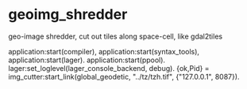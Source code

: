 geoimg_shredder
===============

geo-image shredder, cut out tiles along space-cell, like gdal2tiles


application:start(compiler), application:start(syntax_tools), application:start(lager).
application:start(ppool).
lager:set_loglevel(lager_console_backend, debug).
{ok,Pid} = img_cutter:start_link(global_geodetic, "../tz/tzh.tif", {"127.0.0.1", 8087}).

